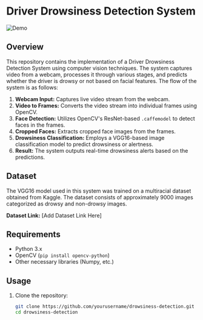 # Driver Drowsiness Detection System

![Demo](demo.gif)

## Overview

This repository contains the implementation of a Driver Drowsiness Detection System using computer vision techniques. The system captures video from a webcam, processes it through various stages, and predicts whether the driver is drowsy or not based on facial features. The flow of the system is as follows:

1. **Webcam Input:** Captures live video stream from the webcam.
2. **Video to Frames:** Converts the video stream into individual frames using OpenCV.
3. **Face Detection:** Utilizes OpenCV's ResNet-based `.caffemodel` to detect faces in the frames.
4. **Cropped Faces:** Extracts cropped face images from the frames.
5. **Drowsiness Classification:** Employs a VGG16-based image classification model to predict drowsiness or alertness.
6. **Result:** The system outputs real-time drowsiness alerts based on the predictions.

## Dataset

The VGG16 model used in this system was trained on a multiracial dataset obtained from Kaggle. The dataset consists of approximately 9000 images categorized as drowsy and non-drowsy images.

**Dataset Link:** [Add Dataset Link Here]

## Requirements

- Python 3.x
- OpenCV (`pip install opencv-python`)
- Other necessary libraries (Numpy, etc.)

## Usage

1. Clone the repository:
   ```bash
   git clone https://github.com/yourusername/drowsiness-detection.git
   cd drowsiness-detection
